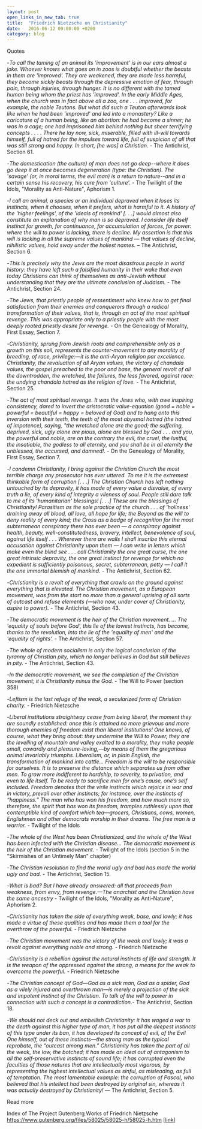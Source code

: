 ```yaml
---
layout: post
open_links_in_new_tab: true
title:  "Friedrich Nietzsche on Christianity"
date:   2016-06-12 09:00:00 +0200
category: blog
---
```


Quotes

-_To call the taming of an animal its 'improvement' is in our ears almost a joke. Whoever knows what goes on in zoos is doubtful whether the beasts in them are 'improved'. They are weakened, they are made less harmful, they become sickly beasts through the depressive emotion of fear, through pain, through injuries, through hunger. It is no different with the tamed human being whom the priest has 'improved'. In the early Middle Ages, when the church was in fact above all a zoo, one . . . improved, for example, the noble Teutons. But what did such a Teuton afterwards look like when he had been 'improved' and led into a monastery? Like a caricature of a human being, like an abortion: he had become a sinner; he was in a cage; one had imprisoned him behind nothing but sheer terrifying concepts . . . . There he lay now, sick, miserable, filled with ill-will towards himself, full of hatred for the impulses toward life, full of suspicion of all that was still strong and happy. In short, [he was] a Christian._ - The Antichrist, Section 61.

-_The domestication (the culture) of man does not go deep--where it does go deep it at once becomes degeneration (type: the Christian). The 'savage' (or, in moral terms, the evil man) is a return to nature--and in a certain sense his recovery, his cure from 'culture'._ - The Twilight of the Idols, "Morality as Anti-Nature", Aphorism 1.

 -_I call an animal, a species or an individual depraved when it loses its instincts, when it chooses, when it prefers, what is harmful to it. A history of the 'higher feelings', of the 'ideals of mankind' [. . .] would almost also constitute an explanation of why man is so depraved. I consider life itself instinct for growth, for continuance, for accumulation of forces, for power: where the will to power is lacking, there is decline. My assertion is that this will is lacking in all the supreme values of mankind — that values of decline, nihilistic values, hold sway under the holiest names._ – The Antichrist, Section 6.

-_This is precisely why the Jews are the most disastrous people in world history: they have left such a falsified humanity in their wake that even today Christians can think of themselves as anti-Jewish without understanding that they are the ultimate conclusion of Judaism._ - The Antichrist, Section 24.

-_The Jews, that priestly people of ressentiment who knew how to get final satisfaction from their enemies and conquerors through a radical transformation of their values, that is, through an act of the most spiritual revenge. This was appropriate only to a priestly people with the most deeply rooted priestly desire for revenge._ - On the Genealogy of Morality, First Essay, Section 7.

-_Christianity, sprung from Jewish roots and comprehensible only as a growth on this soil, represents the counter-movement to any morality of breeding, of race, privilege:—it is the anti-Aryan religion par excellence. Christianity, the revaluation of all Aryan values, the victory of chandala values, the gospel preached to the poor and base, the general revolt of all the downtrodden, the wretched, the failures, the less favored, against race: the undying chandala hatred as the religion of love._ - The Antichrist, Section 25.

-_The act of most spiritual revenge. It was the Jews who, with awe inspiring consistency, dared to invert the aristocratic value-equation (good = noble = powerful = beautiful = happy = beloved of God) and to hang onto this inversion with their teeth, the teeth of the most abysmal hatred (the hatred of impotence), saying, "the wretched alone are the good; the suffering, deprived, sick, ugly alone are pious, alone are blessed by God . . . and you, the powerful and noble, are on the contrary the evil, the cruel, the lustful, the insatiable, the godless to all eternity, and you shall be in all eternity the unblessed, the accursed, and damned!._  - On the Genealogy of Morality, First Essay, Section 7.

-_I condemn Christianity, I bring against the Christian Church the most terrible charge any prosecutor has ever uttered. To me it is the extremest thinkable form of corruption [. . .] The Christian Church has left nothing untouched by its depravity, it has made of every value a disvalue, of every truth a lie, of every kind of integrity a vileness of soul. People still dare talk to me of its 'humanitarian' blessings! [. . .] These are the blessings of Christianity! Parasitism as the sole practice of the church . . . of 'holiness' draining away all blood, all love, all hope for life; the Beyond as the will to deny reality of every kind; the Cross as a badge of recognition for the most subterranean conspiracy there has ever been — a conspiracy against health, beauty, well-constitutedness, bravery, intellect, benevolence of soul, against life itself . . . Wherever there are walls I shall inscribe this eternal accusation against Christianity upon them — I can write in letters which make even the blind see . . . call Christianity the one great curse, the one great intrinsic depravity, the one great instinct for revenge for which no expedient is sufficiently poisonous, secret, subterranean, petty — I call it the one immortal blemish of mankind._ - The Antichrist, Section 62.

-_Christianity is a revolt of everything that crawls on the ground against everything that is elevated. The Christian movement, as a European movement, was from the start no more than a general uprising of all sorts of outcast and refuse elements (—who now, under cover of Christianity, aspire to power)._ - The Antichrist, Section 43.

-_The democratic movement is the heir of the Christian movement. ... The 'equality of souls before God', this lie of the lowest instincts, has become, thanks to the revolution, into the lie of the 'equality of men' and the 'equality of rights'._ - The Antichrist, Section 57.

-_The whole of modern socialism is only the logical conclusion of the tyranny of Christian pity, which no longer believes in God but still believes in pity._ - The Antichrist, Section 43.

-_In the democratic movement, we see the completion of the Christian movement; it is Christianity minus the God._ - The Will to Power (section 358)

-_Leftism is the last refuge of the weak, a secularized form of Christian charity._ - Friedrich Nietzsche

-_Liberal institutions straightway cease from being liberal, the moment they are soundly established: once this is attained no more grievous and more thorough enemies of freedom exist than liberal institutions! One knows, of course, what they bring about: they undermine the Will to Power, they are the levelling of mountain and valley exalted to a morality, they make people small, cowardly and pleasure-loving,—by means of them the gregarious animal invariably triumphs. Liberalism, or, in plain English, the transformation of mankind into cattle… Freedom is the will to be responsible for ourselves. It is to preserve the distance which separates us from other men. To grow more indifferent to hardship, to severity, to privation, and even to life itself. To be ready to sacrifice men for one’s cause, one’s self included. Freedom denotes that the virile instincts which rejoice in war and in victory, prevail over other instincts; for instance, over the instincts of “happiness.” The man who has won his freedom, and how much more so, therefore, the spirit that has won its freedom, tramples ruthlessly upon that contemptible kind of comfort which tea—grocers, Christians, cows, women, Englishmen and other democrats worship in their dreams. The free man is a warrior._ - Twilight of the Idols

-_The whole of the West has been Christianized, and the whole of the West has been infected with the Christian disease... The democratic movement is the heir of the Christian movement._ - Twilight of the Idols (section 5 in the "Skirmishes of an Untimely Man" chapter)

-_The Christian resolution to find the world ugly and bad has made the world ugly and bad._ - The Antichrist, Section 15.

-_What is bad? But I have already answered: all that proceeds from weakness, from envy, from revenge.—The anarchist and the Christian have the same ancestry_ - Twilight of the Idols, "Morality as Anti-Nature", Aphorism 2.

-_Christianity has taken the side of everything weak, base, and lowly; it has made a virtue of these qualities and has made them a tool for the overthrow of the powerful._  - Friedrich Nietzsche

-_The Christian movement was the victory of the weak and lowly; it was a revolt against everything noble and strong._ - Friedrich Nietzsche

-_Christianity is a rebellion against the natural instincts of life and strength. It is the weapon of the oppressed against the strong, a means for the weak to overcome the powerful._ - Friedrich Nietzsche

-_The Christian concept of God—God as a sick man, God as a spider, God as a vilely injured and overthrown man—is merely a projection of the sick and impotent instinct of the Christian. To talk of the will to power in connection with such a concept is a contradiction._- The Antichrist, Section 18.

-_We should not deck out and embellish Christianity: it has waged a war to the death against this higher type of man, it has put all the deepest instincts of this type under its ban, it has developed its concept of evil, of the Evil One himself, out of these instincts—the strong man as the typical reprobate, the “outcast among men.” Christianity has taken the part of all the weak, the low, the botched; it has made an ideal out of antagonism to all the self-preservative instincts of sound life; it has corrupted even the faculties of those natures that are intellectually most vigorous, by representing the highest intellectual values as sinful, as misleading, as full of temptation. The most lamentable example: the corruption of Pascal, who believed that his intellect had been destroyed by original sin, whereas it was actually destroyed by Christianity!_ — The Antichrist, Section 5.

Read more

Index of The Project Gutenberg Works of Friedrich Nietzsche\
https://www.gutenberg.org/files/58025/58025-h/58025-h.htm \[[link](https://www.gutenberg.org/files/58025/58025-h/58025-h.htm)\]
